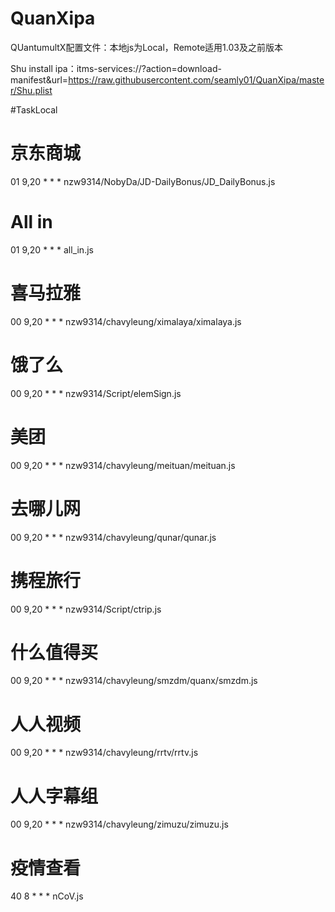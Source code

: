 # QuanXipa

QUantumultX配置文件：本地js为Local，Remote适用1.03及之前版本


Shu install ipa：itms-services://?action=download-manifest&amp;url=https://raw.githubusercontent.com/seamly01/QuanXipa/master/Shu.plist

#TaskLocal

# 京东商城
01 9,20 * * * nzw9314/NobyDa/JD-DailyBonus/JD_DailyBonus.js
# All in
01 9,20 * * * all_in.js
# 喜马拉雅
00 9,20 * * * nzw9314/chavyleung/ximalaya/ximalaya.js
# 饿了么
00 9,20 * * * nzw9314/Script/elemSign.js
# 美团
00 9,20 * * * nzw9314/chavyleung/meituan/meituan.js
# 去哪儿网
00 9,20 * * * nzw9314/chavyleung/qunar/qunar.js
# 携程旅行
00 9,20 * * * nzw9314/Script/ctrip.js
# 什么值得买
00 9,20 * * * nzw9314/chavyleung/smzdm/quanx/smzdm.js
# 人人视频
00 9,20 * * * nzw9314/chavyleung/rrtv/rrtv.js
# 人人字幕组
00 9,20 * * * nzw9314/chavyleung/zimuzu/zimuzu.js
# 疫情查看 
40 8 * * * nCoV.js
